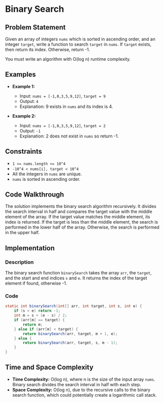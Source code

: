 # Binary Search

## Problem Statement

Given an array of integers `nums` which is sorted in ascending order, and an integer `target`, write a function to search `target` in `nums`. If `target` exists, then return its index. Otherwise, return -1.

You must write an algorithm with O(log n) runtime complexity.

## Examples

- **Example 1:**
  - Input: `nums = [-1,0,3,5,9,12]`, `target = 9`
  - Output: `4`
  - Explanation: 9 exists in `nums` and its index is 4.
  
- **Example 2:**
  - Input: `nums = [-1,0,3,5,9,12]`, `target = 2`
  - Output: `-1`
  - Explanation: 2 does not exist in `nums` so return -1.

## Constraints

- `1 <= nums.length <= 10^4`
- `-10^4 < nums[i], target < 10^4`
- All the integers in `nums` are unique.
- `nums` is sorted in ascending order.

## Code Walkthrough

The solution implements the binary search algorithm recursively. It divides the search interval in half and compares the target value with the middle element of the array. If the target value matches the middle element, its index is returned. If the target is less than the middle element, the search is performed in the lower half of the array. Otherwise, the search is performed in the upper half.

## Implementation

### Description

The binary search function `binarySearch` takes the array `arr`, the `target`, and the start and end indices `s` and `e`. It returns the index of the target element if found, otherwise -1.

### Code

```java
static int binarySearch(int[] arr, int target, int s, int e) {
    if (s > e) return -1;
    int m = s + (e - s) / 2;
    if (arr[m] == target) {
        return m;
    } else if (arr[m] < target) {
        return binarySearch(arr, target, m + 1, e);
    } else {
        return binarySearch(arr, target, s, m - 1);
    }
}
```

## Time and Space Complexity

- **Time Complexity:** O(log n), where n is the size of the input array `nums`. Binary search divides the search interval in half with each step.
- **Space Complexity:** O(log n), due to the recursive calls to the binary search function, which could potentially create a logarithmic call stack.